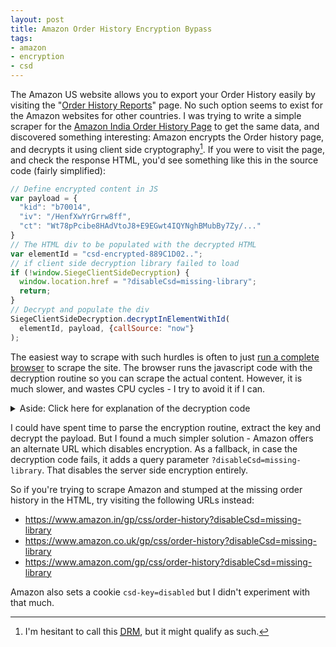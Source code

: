 ```yaml
---
layout: post
title: Amazon Order History Encryption Bypass
tags:
- amazon
- encryption
- csd
---
```


The Amazon US website allows you to export your Order History easily by visiting the "[Order History Reports](https://www.amazon.com/gp/b2b/reports)" page. No such option seems to exist for the Amazon websites for other countries. I was trying to write a simple scraper for the [Amazon India Order History Page](https://www.amazon.in/gp/your-account/order-history) to get the same data, and discovered something interesting: Amazon encrypts the Order history page, and decrypts it using client side cryptography[^1]. If you were to visit the page, and check the response HTML, you'd see something like this in the source code (fairly simplified):

```js
// Define encrypted content in JS
var payload = {
  "kid": "b70014",
  "iv": "/HenfXwYrGrrw8ff",
  "ct": "Wt78pPcibe8HAdVtoJ8+E9EGwt4IQYNghBMubBy7Zy/..."
}
// The HTML div to be populated with the decrypted HTML
var elementId = "csd-encrypted-889C1D02..";
// if client side decryption library failed to load
if (!window.SiegeClientSideDecryption) {
  window.location.href = "?disableCsd=missing-library";
  return;
}
// Decrypt and populate the div
SiegeClientSideDecryption.decryptInElementWithId(
  elementId, payload, {callSource: "now"}
);
```

The easiest way to scrape with such hurdles is often to just [run a complete browser](https://github.com/angrykoala/awesome-browser-automation) to scrape the site. The browser runs the javascript code with the decryption routine so you can scrape the actual content. However, it is much slower, and wastes CPU cycles - I try to avoid it if I can.

<aside><details markdown=1><summary>Aside: Click here for explanation of the decryption code</summary>
The server sends some HTML encrypted as a JSON payload (`ct` is truncated ciphertext in the snippet above), along with the IV and a Key ID. The `SiegeClientSideDecryption` library is then called to decrypt the payload and set the plaintext result as inner HTML of the elementID. The code redirects to a different URL in case the decryption library fails to load.
</details></aside>

I could have spent time to parse the encryption routine, extract the key and decrypt the payload. But I found a much simpler solution - Amazon offers an alternate URL which disables encryption. As a fallback, in case the decryption code fails, it adds a query parameter `?disableCsd=missing-library`. That disables the server side encryption entirely.

So if you're trying to scrape Amazon and stumped at the missing order history in the HTML, try visiting the following URLs instead:

- <https://www.amazon.in/gp/css/order-history?disableCsd=missing-library>
- <https://www.amazon.co.uk/gp/css/order-history?disableCsd=missing-library>
- <https://www.amazon.com/gp/css/order-history?disableCsd=missing-library>

Amazon also sets a cookie `csd-key=disabled` but I didn't experiment with that much.

[^1]: I'm hesitant to call this <a href="https://www.defectivebydesign.org/"><abbr title="Digital Restrictions Management">DRM</abbr></a>, but it might qualify as such.